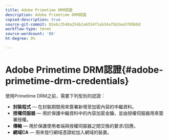 ```yaml
---
title: Adobe Primetime DRM認證
description: Adobe Primetime DRM認證
copied-description: true
source-git-commit: 02ebc3548a254b2a6554f1ab34afbb3ea5f09bb8
workflow-type: tm+mt
source-wordcount: '86'
ht-degree: 0%

---
```


# Adobe Primetime DRM認證{#adobe-primetime-drm-credentials}

使用Primetime DRM之前，需要下列型別的認證：

* **封裝程式**  — 在封裝期間用來簽署新增至加密內容的中繼資料。
* **授權伺服器**  — 用於保護中繼資料中的內容加密金鑰，並由授權伺服器用來簽署授權。
* **傳輸**  — 用於保護使用者端與授權伺服器之間交換的要求/回應。
* **網域CA**  — 用來發行網域憑證給加入網域的裝置。
